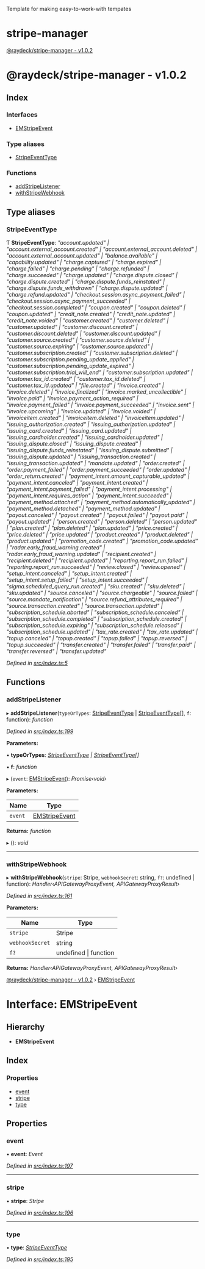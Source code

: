 
<a name="readmemd"></a>

Template for making easy-to-work-with tempates

# stripe-manager

<a name="_librarymd"></a>

[@raydeck/stripe-manager - v1.0.2](#readmemd)

# @raydeck/stripe-manager - v1.0.2

## Index

### Interfaces

* [EMStripeEvent](#interfacesemstripeeventmd)

### Type aliases

* [StripeEventType](#stripeeventtype)

### Functions

* [addStripeListener](#addstripelistener)
* [withStripeWebhook](#withstripewebhook)

## Type aliases

###  StripeEventType

Ƭ **StripeEventType**: *"account.updated" | "account.external_account.created" | "account.external_account.deleted" | "account.external_account.updated" | "balance.available" | "capability.updated" | "charge.captured" | "charge.expired" | "charge.failed" | "charge.pending" | "charge.refunded" | "charge.succeeded" | "charge.updated" | "charge.dispute.closed" | "charge.dispute.created" | "charge.dispute.funds_reinstated" | "charge.dispute.funds_withdrawn" | "charge.dispute.updated" | "charge.refund.updated" | "checkout.session.async_payment_failed" | "checkout.session.async_payment_succeeded" | "checkout.session.completed" | "coupon.created" | "coupon.deleted" | "coupon.updated" | "credit_note.created" | "credit_note.updated" | "credit_note.voided" | "customer.created" | "customer.deleted" | "customer.updated" | "customer.discount.created" | "customer.discount.deleted" | "customer.discount.updated" | "customer.source.created" | "customer.source.deleted" | "customer.source.expiring" | "customer.source.updated" | "customer.subscription.created" | "customer.subscription.deleted" | "customer.subscription.pending_update_applied" | "customer.subscription.pending_update_expired" | "customer.subscription.trial_will_end" | "customer.subscription.updated" | "customer.tax_id.created" | "customer.tax_id.deleted" | "customer.tax_id.updated" | "file.created" | "invoice.created" | "invoice.deleted" | "invoice.finalized" | "invoice.marked_uncollectible" | "invoice.paid" | "invoice.payment_action_required" | "invoice.payment_failed" | "invoice.payment_succeeded" | "invoice.sent" | "invoice.upcoming" | "invoice.updated" | "invoice.voided" | "invoiceitem.created" | "invoiceitem.deleted" | "invoiceitem.updated" | "issuing_authorization.created" | "issuing_authorization.updated" | "issuing_card.created" | "issuing_card.updated" | "issuing_cardholder.created" | "issuing_cardholder.updated" | "issuing_dispute.closed" | "issuing_dispute.created" | "issuing_dispute.funds_reinstated" | "issuing_dispute.submitted" | "issuing_dispute.updated" | "issuing_transaction.created" | "issuing_transaction.updated" | "mandate.updated" | "order.created" | "order.payment_failed" | "order.payment_succeeded" | "order.updated" | "order_return.created" | "payment_intent.amount_capturable_updated" | "payment_intent.canceled" | "payment_intent.created" | "payment_intent.payment_failed" | "payment_intent.processing" | "payment_intent.requires_action" | "payment_intent.succeeded" | "payment_method.attached" | "payment_method.automatically_updated" | "payment_method.detached" | "payment_method.updated" | "payout.canceled" | "payout.created" | "payout.failed" | "payout.paid" | "payout.updated" | "person.created" | "person.deleted" | "person.updated" | "plan.created" | "plan.deleted" | "plan.updated" | "price.created" | "price.deleted" | "price.updated" | "product.created" | "product.deleted" | "product.updated" | "promotion_code.created" | "promotion_code.updated" | "radar.early_fraud_warning.created" | "radar.early_fraud_warning.updated" | "recipient.created" | "recipient.deleted" | "recipient.updated" | "reporting.report_run.failed" | "reporting.report_run.succeeded" | "review.closed" | "review.opened" | "setup_intent.canceled" | "setup_intent.created" | "setup_intent.setup_failed" | "setup_intent.succeeded" | "sigma.scheduled_query_run.created" | "sku.created" | "sku.deleted" | "sku.updated" | "source.canceled" | "source.chargeable" | "source.failed" | "source.mandate_notification" | "source.refund_attributes_required" | "source.transaction.created" | "source.transaction.updated" | "subscription_schedule.aborted" | "subscription_schedule.canceled" | "subscription_schedule.completed" | "subscription_schedule.created" | "subscription_schedule.expiring" | "subscription_schedule.released" | "subscription_schedule.updated" | "tax_rate.created" | "tax_rate.updated" | "topup.canceled" | "topup.created" | "topup.failed" | "topup.reversed" | "topup.succeeded" | "transfer.created" | "transfer.failed" | "transfer.paid" | "transfer.reversed" | "transfer.updated"*

*Defined in [src/index.ts:5](https://github.com/rhdeck/stripe-manager/blob/37401ad/src/index.ts#L5)*

## Functions

###  addStripeListener

▸ **addStripeListener**(`typeOrTypes`: [StripeEventType](#stripeeventtype) | [StripeEventType](#stripeeventtype)[], `f`: function): *function*

*Defined in [src/index.ts:199](https://github.com/rhdeck/stripe-manager/blob/37401ad/src/index.ts#L199)*

**Parameters:**

▪ **typeOrTypes**: *[StripeEventType](#stripeeventtype) | [StripeEventType](#stripeeventtype)[]*

▪ **f**: *function*

▸ (`event`: [EMStripeEvent](#interfacesemstripeeventmd)): *Promise‹void›*

**Parameters:**

Name | Type |
------ | ------ |
`event` | [EMStripeEvent](#interfacesemstripeeventmd) |

**Returns:** *function*

▸ (): *void*

___

###  withStripeWebhook

▸ **withStripeWebhook**(`stripe`: Stripe, `webhookSecret`: string, `f?`: undefined | function): *Handler‹APIGatewayProxyEvent, APIGatewayProxyResult›*

*Defined in [src/index.ts:161](https://github.com/rhdeck/stripe-manager/blob/37401ad/src/index.ts#L161)*

**Parameters:**

Name | Type |
------ | ------ |
`stripe` | Stripe |
`webhookSecret` | string |
`f?` | undefined &#124; function |

**Returns:** *Handler‹APIGatewayProxyEvent, APIGatewayProxyResult›*


<a name="interfacesemstripeeventmd"></a>

[@raydeck/stripe-manager - v1.0.2](#readmemd) › [EMStripeEvent](#interfacesemstripeeventmd)

# Interface: EMStripeEvent

## Hierarchy

* **EMStripeEvent**

## Index

### Properties

* [event](#event)
* [stripe](#stripe)
* [type](#type)

## Properties

###  event

• **event**: *Event*

*Defined in [src/index.ts:197](https://github.com/rhdeck/stripe-manager/blob/37401ad/src/index.ts#L197)*

___

###  stripe

• **stripe**: *Stripe*

*Defined in [src/index.ts:196](https://github.com/rhdeck/stripe-manager/blob/37401ad/src/index.ts#L196)*

___

###  type

• **type**: *[StripeEventType](#stripeeventtype)*

*Defined in [src/index.ts:195](https://github.com/rhdeck/stripe-manager/blob/37401ad/src/index.ts#L195)*

